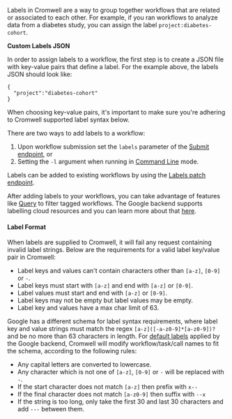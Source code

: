 Labels in Cromwell are a way to group together workflows that are related or associated to each other.
For example, if you ran workflows to analyze data from a diabetes study, you can assign the label `project:diabetes-cohort`.  

**Custom Labels JSON**

In order to assign labels to a workflow, the first step is to create a JSON file with key-value pairs that define a label. For the example above, the labels JSON should look like:

```
{
  "project":"diabetes-cohort"
}
```

When choosing key-value pairs, it's important to make sure you're adhering to Cromwell supported label syntax below.  

There are two ways to add labels to a workflow:  
1. Upon workflow submission set the `labels` parameter of the [Submit endpoint](api/RESTAPI#submit-a-workflow-for-execution), or  
2. Setting the `-l` argument when running in [Command Line](/CommandLine) mode.

Labels can be added to existing workflows by using the [Labels patch endpoint](api/RESTAPI#update-labels-for-a-workflow).

After adding labels to your workflows, you can take advantage of features like [Query](api/RESTAPI#get-workflows-matching-some-criteria) to filter tagged workflows. The Google backend supports labelling cloud resources and you can learn more about that [here](backends/Google#google-labels).

#### Label Format

When labels are supplied to Cromwell, it will fail any request containing invalid label strings. Below are the requirements for a valid label key/value pair in Cromwell:

* Label keys and values can't contain characters other than `[a-z]`, `[0-9]` or `-`.
* Label keys must start with `[a-z]` and end with `[a-z]` or `[0-9]`.
* Label values must start and end with `[a-z]` or `[0-9]`.
* Label keys may not be empty but label values may be empty.
* Label key and values have a max char limit of 63.

Google has a different schema for label syntax requirements, where label key and value strings must match the regex `[a-z]([-a-z0-9]*[a-z0-9])?` and be no more than 63 characters in length.
For [default labels](backends/Google#google-labels) applied by the Google backend, Cromwell will modify workflow/task/call names to fit the schema, according to the following rules:

* Any capital letters are converted to lowercase.
* Any character which is not one of `[a-z]`, `[0-9]` or `-` will be replaced with `-`.
* If the start character does not match `[a-z]` then prefix with `x--`
* If the final character does not match `[a-z0-9]` then suffix with `--x`
* If the string is too long, only take the first 30 and last 30 characters and add `---` between them.
